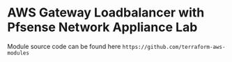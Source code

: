 # AWS Gateway Loadbalancer with Pfsense Network Appliance Lab
Module source code can be found here `https://github.com/terraform-aws-modules`
